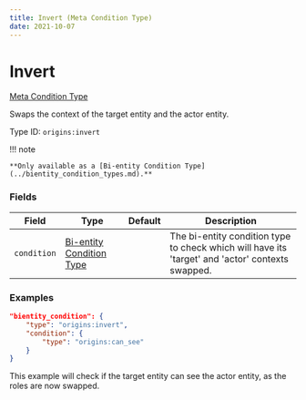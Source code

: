 ```yaml
---
title: Invert (Meta Condition Type)
date: 2021-10-07
---
```


# Invert

[Meta Condition Type](../meta_condition_types.md)

Swaps the context of the target entity and the actor entity.

Type ID: `origins:invert`

!!! note

	**Only available as a [Bi-entity Condition Type](../bientity_condition_types.md).**


### Fields

Field  | Type | Default | Description
-------|------|---------|-------------
`condition` | [Bi-entity Condition Type](../bientity_condition_types.md) | | The bi-entity condition type to check which will have its 'target' and 'actor' contexts swapped.


### Examples

```json
"bientity_condition": {
    "type": "origins:invert",
    "condition": {
        "type": "origins:can_see"
    }
}
```

This example will check if the target entity can see the actor entity, as the roles are now swapped.
